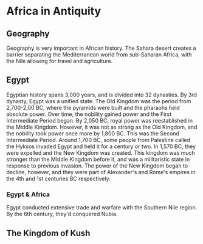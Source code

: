 # Africa in Antiquity

## Geography

Geography is very important in African history. The Sahara desert creates a
barrier separating the Mediterranean world from sub-Saharan Africa, with the
Nile allowing for travel and agriculture.

## Egypt

Egyptian history spans 3,000 years, and is divided into 32 dynasties. By 3rd
dynasty, Egypt was a unified state. The Old Kingdom was the period from
2,700-2,00 BC, where the pyramids were built and the pharaohs held absolute
power. Over time, the nobility gained power and the First Intermediate Period
began. By 2,050 BC, royal power was reestablished in the Middle Kingdom.
However, it was not as strong as the Old Kingdom, and the nobility took power
once more by 1,800 BC. This was the Second Intermediate Period. Around 1,700
BC, some people from Palestine called the Hyksos invaded Egypt and held it for
a century or two. In 1,570 BC, they were expelled and the New Kingdom was
created. This kingdom was much stronger than the Middle Kingdom before it, and
was a militaristic state in response to previous invasion. The power of the New
Kingdom began to decline, however, and they were part of Alexander's and Rome's
empires in the 4th and 1st centuries BC respectively.

### Egypt & Africa

Egypt conducted extensive trade and warfare with the Southern Nile region. By
the 6th century, they'd conquered Nubia.

## The Kingdom of Kush


